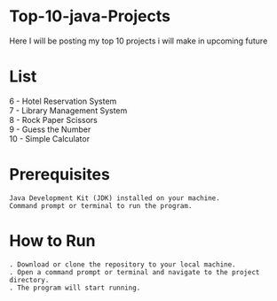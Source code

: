 # Top-10-java-Projects
Here I will be posting my top 10 projects i will make in upcoming future
# List
6 - Hotel Reservation System
<br>
7 - Library Management System
<br>
8 - Rock Paper Scissors
<br>
9 - Guess the Number
<br>
10 - Simple Calculator

# Prerequisites

    Java Development Kit (JDK) installed on your machine.
    Command prompt or terminal to run the program.
    
   # How to Run
    . Download or clone the repository to your local machine.
    . Open a command prompt or terminal and navigate to the project directory.
    . The program will start running.
